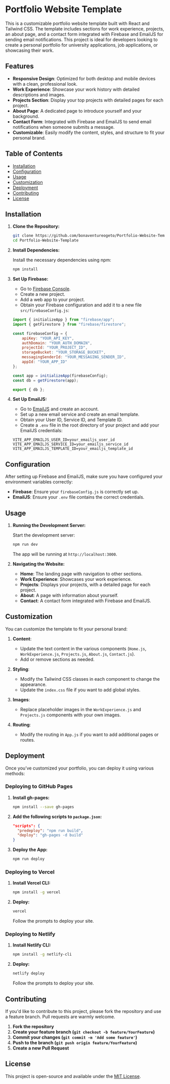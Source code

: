 # Portfolio Website Template

This is a customizable portfolio website template built with React and Tailwind CSS. The template includes sections for work experience, projects, an about page, and a contact form integrated with Firebase and EmailJS for sending email notifications. This project is ideal for developers looking to create a personal portfolio for university applications, job applications, or showcasing their work.

## Features

- **Responsive Design**: Optimized for both desktop and mobile devices with a clean, professional look.
- **Work Experience**: Showcase your work history with detailed descriptions and images.
- **Projects Section**: Display your top projects with detailed pages for each project.
- **About Page**: A dedicated page to introduce yourself and your background.
- **Contact Form**: Integrated with Firebase and EmailJS to send email notifications when someone submits a message.
- **Customizable**: Easily modify the content, styles, and structure to fit your personal brand.

## Table of Contents

- [Installation](#installation)
- [Configuration](#configuration)
- [Usage](#usage)
- [Customization](#customization)
- [Deployment](#deployment)
- [Contributing](#contributing)
- [License](#license)

## Installation

1. **Clone the Repository:**

   ```bash
   git clone https://github.com/bonaventureogeto/Portfolio-Website-Template.git
   cd Portfolio-Website-Template
   ```

2. **Install Dependencies:**

   Install the necessary dependencies using npm:

   ```bash
   npm install
   ```

3. **Set Up Firebase:**

   - Go to [Firebase Console](https://console.firebase.google.com/).
   - Create a new project.
   - Add a web app to your project.
   - Obtain your Firebase configuration and add it to a new file `src/firebaseConfig.js`:

   ```javascript
   import { initializeApp } from "firebase/app";
   import { getFirestore } from "firebase/firestore";

   const firebaseConfig = {
       apiKey: "YOUR_API_KEY",
       authDomain: "YOUR_AUTH_DOMAIN",
       projectId: "YOUR_PROJECT_ID",
       storageBucket: "YOUR_STORAGE_BUCKET",
       messagingSenderId: "YOUR_MESSAGING_SENDER_ID",
       appId: "YOUR_APP_ID"
   };

   const app = initializeApp(firebaseConfig);
   const db = getFirestore(app);

   export { db };
   ```

4. **Set Up EmailJS:**

   - Go to [EmailJS](https://www.emailjs.com/) and create an account.
   - Set up a new email service and create an email template.
   - Obtain your User ID, Service ID, and Template ID.
   - Create a `.env` file in the root directory of your project and add your EmailJS credentials:

   ```plaintext
   VITE_APP_EMAILJS_USER_ID=your_emailjs_user_id
   VITE_APP_EMAILJS_SERVICE_ID=your_emailjs_service_id
   VITE_APP_EMAILJS_TEMPLATE_ID=your_emailjs_template_id
   ```

## Configuration

After setting up Firebase and EmailJS, make sure you have configured your environment variables correctly:

- **Firebase**: Ensure your `firebaseConfig.js` is correctly set up.
- **EmailJS**: Ensure your `.env` file contains the correct credentials.

## Usage

1. **Running the Development Server:**

   Start the development server:

   ```bash
   npm run dev
   ```

   The app will be running at `http://localhost:3000`.

2. **Navigating the Website:**

   - **Home**: The landing page with navigation to other sections.
   - **Work Experience**: Showcases your work experience.
   - **Projects**: Displays your projects, with a detailed page for each project.
   - **About**: A page with information about yourself.
   - **Contact**: A contact form integrated with Firebase and EmailJS.

## Customization

You can customize the template to fit your personal brand:

1. **Content**:
   - Update the text content in the various components (`Home.js`, `WorkExperience.js`, `Projects.js`, `About.js`, `Contact.js`).
   - Add or remove sections as needed.

2. **Styling**:
   - Modify the Tailwind CSS classes in each component to change the appearance.
   - Update the `index.css` file if you want to add global styles.

3. **Images**:
   - Replace placeholder images in the `WorkExperience.js` and `Projects.js` components with your own images.

4. **Routing**:
   - Modify the routing in `App.js` if you want to add additional pages or routes.

## Deployment

Once you’ve customized your portfolio, you can deploy it using various methods:

### Deploying to GitHub Pages

1. **Install gh-pages:**

   ```bash
   npm install --save gh-pages
   ```

2. **Add the following scripts to `package.json`:**

   ```json
   "scripts": {
     "predeploy": "npm run build",
     "deploy": "gh-pages -d build"
   }
   ```

3. **Deploy the App:**

   ```bash
   npm run deploy
   ```

### Deploying to Vercel

1. **Install Vercel CLI:**

   ```bash
   npm install -g vercel
   ```

2. **Deploy:**

   ```bash
   vercel
   ```

   Follow the prompts to deploy your site.

### Deploying to Netlify

1. **Install Netlify CLI:**

   ```bash
   npm install -g netlify-cli
   ```

2. **Deploy:**

   ```bash
   netlify deploy
   ```

   Follow the prompts to deploy your site.

## Contributing

If you'd like to contribute to this project, please fork the repository and use a feature branch. Pull requests are warmly welcome.

1. **Fork the repository**
2. **Create your feature branch (`git checkout -b feature/YourFeature`)**
3. **Commit your changes (`git commit -m 'Add some feature'`)**
4. **Push to the branch (`git push origin feature/YourFeature`)**
5. **Create a new Pull Request**

## License

This project is open-source and available under the [MIT License](LICENSE).
